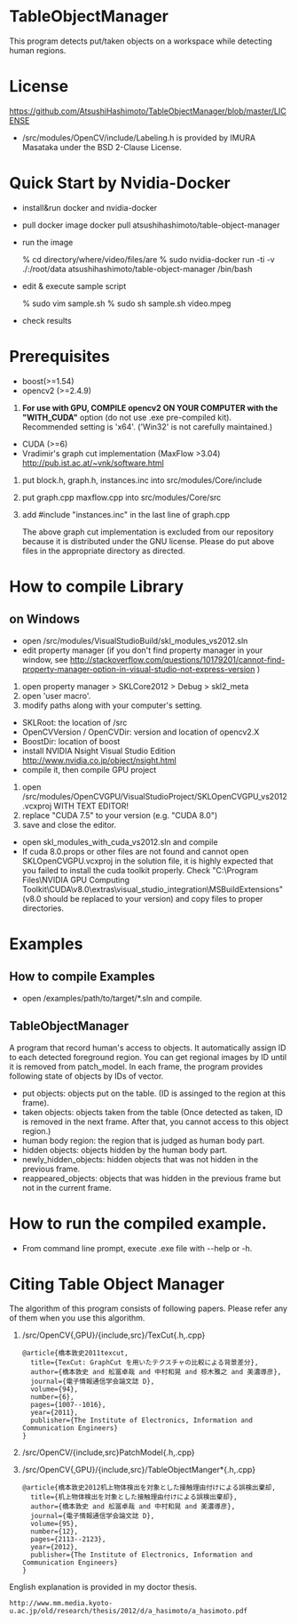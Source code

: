 # TableObjectManager
This program detects put/taken objects on a workspace while detecting human regions.

# License

https://github.com/AtsushiHashimoto/TableObjectManager/blob/master/LICENSE

- /src/modules/OpenCV/include/Labeling.h is provided by IMURA Masataka under the BSD 2-Clause License.
# Quick Start by Nvidia-Docker
- install&run docker and nvidia-docker
- pull docker image
    docker pull atsushihashimoto/table-object-manager
- run the image

    % cd directory/where/video/files/are
    % sudo nvidia-docker run -ti -v ./:/root/data atsushihashimoto/table-object-manager /bin/bash

- edit & execute sample script

    % sudo vim sample.sh
    % sudo sh sample.sh video.mpeg

- check results

# Prerequisites
- boost(>=1.54)
- opencv2 (>=2.4.9)
 1. **For use with GPU, COMPILE opencv2 ON YOUR COMPUTER with the "WITH_CUDA"** option (do not use .exe pre-compiled kit). Recommended setting is 'x64'. ('Win32' is not carefully maintained.) 
- CUDA (>=6)
- Vradimir's graph cut implementation (MaxFlow >3.04) http://pub.ist.ac.at/~vnk/software.html
 1. put block.h, graph.h, instances.inc into src/modules/Core/include
 2. put graph.cpp maxflow.cpp into src/modules/Core/src
 3. add #include "instances.inc" in the last line of graph.cpp
 
    The above graph cut implementation is excluded from our repository because it is distributed under the GNU license.
    Please do put above files in the appropriate directory as directed.

# How to compile Library
## on Windows
- open /src/modules/VisualStudioBuild/skl_modules_vs2012.sln
- edit property manager (if you don't find property manager in your window, see http://stackoverflow.com/questions/10179201/cannot-find-property-manager-option-in-visual-studio-not-express-version )
 1. open property manager > SKLCore2012 > Debug > skl2_meta
 2. open 'user macro'.
 3. modify paths along with your computer's setting.
  - SKLRoot: the location of /src
  - OpenCVVersion / OpenCVDir: version and location of opencv2.X
  - BoostDir: location of boost
- install NVIDIA Nsight Visual Studio Edition
 http://www.nvidia.co.jp/object/nsight.html 
- compile it, then compile GPU project
 1. open /src/modules/OpenCVGPU/VisualStudioProject/SKLOpenCVGPU_vs2012.vcxproj WITH TEXT EDITOR! 
 2. replace "CUDA 7.5" to your version (e.g. "CUDA 8.0")
 3. save and close the editor.
- open skl_modules_with_cuda_vs2012.sln and compile
 - If cuda 8.0.props or other files are not found and cannot open SKLOpenCVGPU.vcxproj in the solution file, it is highly expected that you failed to install the cuda toolkit properly. Check "C:\Program Files\NVIDIA GPU Computing Toolkit\CUDA\v8.0\extras\visual_studio_integration\MSBuildExtensions" (v8.0 should be replaced to your version) and copy files to proper directories.

# Examples
## How to compile Examples
- open /examples/path/to/target/*.sln and compile.

## TableObjectManager
A program that record human's access to objects. It automatically assign ID to each detected foreground region. You can get regional images by ID until it is removed from patch_model. In each frame, the program provides following state of objects by IDs of vector.

- put objects: objects put on the table. (ID is assinged to the region at this frame).
- taken objects: objects taken from the table (Once detected as taken, ID is removed in the next frame. After that, you cannot access to this object region.)
- human body region: the region that is judged as human body part.
- hidden objects: objects hidden by the human body part. 
- newly_hidden_objects: hidden objects that was not hidden in the previous frame.
- reappeared_objects: objects that was hidden in the previous frame but not in the current frame.

# How to run the compiled example.
- From command line prompt, execute .exe file with --help or -h.

# Citing Table Object Manager
The algorithm of this program consists of following papers. Please refer any of them when you use this algorithm.

1. /src/OpenCV{,GPU}/{include,src}/TexCut{.h,.cpp}

    ```
    @article{橋本敦史2011texcut,
      title={TexCut: GraphCut を用いたテクスチャの比較による背景差分},
      author={橋本敦史 and 舩冨卓哉 and 中村和晃 and 椋木雅之 and 美濃導彦},
      journal={電子情報通信学会論文誌 D},
      volume={94},
      number={6},
      pages={1007--1016},
      year={2011},
      publisher={The Institute of Electronics, Information and Communication Engineers}
    }
    ```

2. /src/OpenCV/{include,src}PatchModel{.h,.cpp}
3. /src/OpenCV{,GPU}/{include,src}/TableObjectManger\*{.h,.cpp}

    ```
    @article{橋本敦史2012机上物体検出を対象とした接触理由付けによる誤検出棄却,
      title={机上物体検出を対象とした接触理由付けによる誤検出棄却},
      author={橋本敦史 and 舩冨卓哉 and 中村和晃 and 美濃導彦},
      journal={電子情報通信学会論文誌 D},
      volume={95},
      number={12},
      pages={2113--2123},
      year={2012},
      publisher={The Institute of Electronics, Information and Communication Engineers}
    }
    ```
    
English explanation is provided in my doctor thesis.

    http://www.mm.media.kyoto-u.ac.jp/old/research/thesis/2012/d/a_hasimoto/a_hasimoto.pdf

